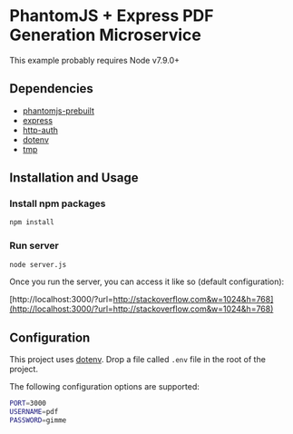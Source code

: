 PhantomJS + Express PDF Generation Microservice
========

This example probably requires Node v7.9.0+

## Dependencies

  * [phantomjs-prebuilt](https://github.com/Medium/phantomjs)
  * [express](//github.com/expressjs/express)
  * [http-auth](//github.com/http-auth/http-auth)
  * [dotenv](//github.com/motdotla/dotenv)
  * [tmp](//github.com/raszi/node-tmp)

## Installation and Usage

### Install npm packages
```bash
npm install
```

### Run server
```bash
node server.js
```

Once you run the server, you can access it like so (default configuration):

[http://localhost:3000/?url=http://stackoverflow.com&w=1024&h=768](http://localhost:3000/?url=http://stackoverflow.com&w=1024&h=768)

## Configuration

  This project uses [dotenv](//github.com/motdotla/dotenv). Drop a file called `.env` file in the root of the project.

  The following configuration options are supported:

 ```bash
PORT=3000
USERNAME=pdf
PASSWORD=gimme
```
